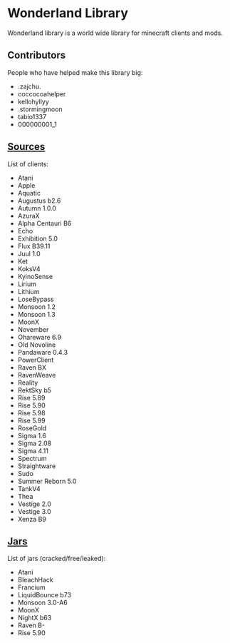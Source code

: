 # Wonderland Library
Wonderland library is a world wide library for minecraft clients and mods.

## Contributors
People who have helped make this library big:
- .zajchu.
- coccocoahelper
- kellohyllyy
- .stormingmoon
- tabio1337
- 000000001_1

## [Sources](https://github.com/MarkGG8181/WonderlandLibrary/tree/main/sources)
List of clients:
- Atani
- Apple
- Aquatic
- Augustus b2.6
- Autumn 1.0.0
- AzuraX
- Alpha Centauri B6
- Echo
- Exhibition 5.0
- Flux B39.11
- Juul 1.0
- Ket
- KoksV4
- KyinoSense
- Lirium
- Lithium
- LoseBypass
- Monsoon 1.2
- Monsoon 1.3
- MoonX
- November
- Ohareware 6.9
- Old Novoline
- Pandaware 0.4.3
- PowerClient
- Raven BX
- RavenWeave
- Reality
- RektSky b5
- Rise 5.89
- Rise 5.90
- Rise 5.98
- Rise 5.99
- RoseGold
- Sigma 1.6
- Sigma 2.08
- Sigma 4.11
- Spectrum
- Straightware
- Sudo
- Summer Reborn 5.0
- TankV4
- Thea
- Vestige 2.0
- Vestige 3.0
- Xenza B9

## [Jars](https://github.com/MarkGG8181/WonderlandLibrary/tree/main/jars)
List of jars (cracked/free/leaked):
- Atani
- BleachHack
- Francium
- LiquidBounce b73
- Monsoon 3.0-A6
- MoonX
- NightX b63
- Raven B-
- Rise 5.90
